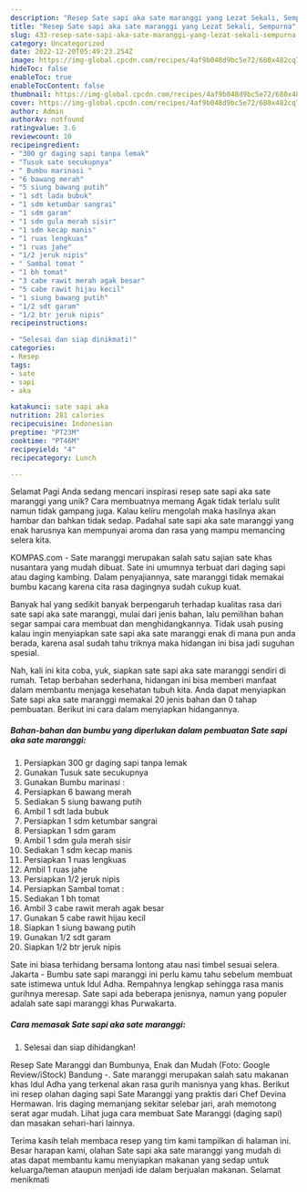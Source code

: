 ```yaml
---
description: "Resep Sate sapi aka sate maranggi yang Lezat Sekali, Sempurna"
title: "Resep Sate sapi aka sate maranggi yang Lezat Sekali, Sempurna"
slug: 433-resep-sate-sapi-aka-sate-maranggi-yang-lezat-sekali-sempurna
category: Uncategorized
date: 2022-12-20T05:49:23.254Z
image: https://img-global.cpcdn.com/recipes/4af9b048d9bc5e72/680x482cq70/sate-sapi-aka-sate-maranggi-foto-resep-utama.jpg
hideToc: false
enableToc: true
enableTocContent: false
thumbnail: https://img-global.cpcdn.com/recipes/4af9b048d9bc5e72/680x482cq70/sate-sapi-aka-sate-maranggi-foto-resep-utama.jpg
cover: https://img-global.cpcdn.com/recipes/4af9b048d9bc5e72/680x482cq70/sate-sapi-aka-sate-maranggi-foto-resep-utama.jpg
author: Admin
authorAv: notfound
ratingvalue: 3.6
reviewcount: 10
recipeingredient:
- "300 gr daging sapi tanpa lemak"
- "Tusuk sate secukupnya"
- " Bumbu marinasi "
- "6 bawang merah"
- "5 siung bawang putih"
- "1 sdt lada bubuk"
- "1 sdm ketumbar sangrai"
- "1 sdm garam"
- "1 sdm gula merah sisir"
- "1 sdm kecap manis"
- "1 ruas lengkuas"
- "1 ruas jahe"
- "1/2 jeruk nipis"
- " Sambal tomat "
- "1 bh tomat"
- "3 cabe rawit merah agak besar"
- "5 cabe rawit hijau kecil"
- "1 siung bawang putih"
- "1/2 sdt garam"
- "1/2 btr jeruk nipis"
recipeinstructions:

- "Selesai dan siap dinikmati!"
categories:
- Resep
tags:
- sate
- sapi
- aka

katakunci: sate sapi aka 
nutrition: 281 calories
recipecuisine: Indonesian
preptime: "PT23M"
cooktime: "PT46M"
recipeyield: "4"
recipecategory: Lunch

---
```



Selamat Pagi Anda sedang mencari inspirasi resep sate sapi aka sate maranggi yang unik? Cara membuatnya memang Agak tidak terlalu sulit namun tidak gampang juga. Kalau keliru mengolah maka hasilnya akan hambar dan bahkan tidak sedap. Padahal sate sapi aka sate maranggi yang enak harusnya kan mempunyai aroma dan rasa yang mampu memancing selera kita.


KOMPAS.com - Sate maranggi merupakan salah satu sajian sate khas nusantara yang mudah dibuat. Sate ini umumnya terbuat dari daging sapi atau daging kambing. Dalam penyajiannya, sate maranggi tidak memakai bumbu kacang karena cita rasa dagingnya sudah cukup kuat.

Banyak hal yang sedikit banyak berpengaruh terhadap kualitas rasa dari sate sapi aka sate maranggi, mulai dari jenis bahan, lalu pemilihan bahan segar sampai cara membuat dan menghidangkannya. Tidak usah pusing kalau ingin menyiapkan sate sapi aka sate maranggi enak di mana pun anda berada, karena asal sudah tahu triknya maka hidangan ini bisa jadi suguhan spesial.


Nah, kali ini kita coba, yuk, siapkan sate sapi aka sate maranggi sendiri di rumah. Tetap berbahan sederhana, hidangan ini bisa memberi manfaat dalam membantu menjaga kesehatan tubuh kita. Anda dapat menyiapkan Sate sapi aka sate maranggi memakai 20 jenis bahan dan 0 tahap pembuatan. Berikut ini cara dalam menyiapkan hidangannya.

<!--inarticleads1-->

##### Bahan-bahan dan bumbu yang diperlukan dalam pembuatan Sate sapi aka sate maranggi:

1. Persiapkan 300 gr daging sapi tanpa lemak
1. Gunakan Tusuk sate secukupnya
1. Gunakan  Bumbu marinasi :
1. Persiapkan 6 bawang merah
1. Sediakan 5 siung bawang putih
1. Ambil 1 sdt lada bubuk
1. Persiapkan 1 sdm ketumbar sangrai
1. Persiapkan 1 sdm garam
1. Ambil 1 sdm gula merah sisir
1. Sediakan 1 sdm kecap manis
1. Persiapkan 1 ruas lengkuas
1. Ambil 1 ruas jahe
1. Persiapkan 1/2 jeruk nipis
1. Persiapkan  Sambal tomat :
1. Sediakan 1 bh tomat
1. Ambil 3 cabe rawit merah agak besar
1. Gunakan 5 cabe rawit hijau kecil
1. Siapkan 1 siung bawang putih
1. Gunakan 1/2 sdt garam
1. Siapkan 1/2 btr jeruk nipis


Sate ini biasa terhidang bersama lontong atau nasi timbel sesuai selera. Jakarta - Bumbu sate sapi maranggi ini perlu kamu tahu sebelum membuat sate istimewa untuk Idul Adha. Rempahnya lengkap sehingga rasa manis gurihnya meresap. Sate sapi ada beberapa jenisnya, namun yang populer adalah sate sapi maranggi khas Purwakarta. 

<!--inarticleads2-->

##### Cara memasak Sate sapi aka sate maranggi:


1. Selesai dan siap dihidangkan!

Resep Sate Maranggi dan Bumbunya, Enak dan Mudah (Foto: Google Review/iStock) Bandung -. Sate maranggi merupakan salah satu makanan khas Idul Adha yang terkenal akan rasa gurih manisnya yang khas. Berikut ini resep olahan daging sapi Sate Maranggi yang praktis dari Chef Devina Hermawan. Iris daging memanjang sekitar selebar jari, arah memotong serat agar mudah. Lihat juga cara membuat Sate Maranggi (daging sapi) dan masakan sehari-hari lainnya. 

Terima kasih telah membaca resep yang tim kami tampilkan di halaman ini. Besar harapan kami, olahan Sate sapi aka sate maranggi yang mudah di atas dapat membantu kamu menyiapkan makanan yang sedap untuk keluarga/teman ataupun menjadi ide dalam berjualan makanan. Selamat menikmati
